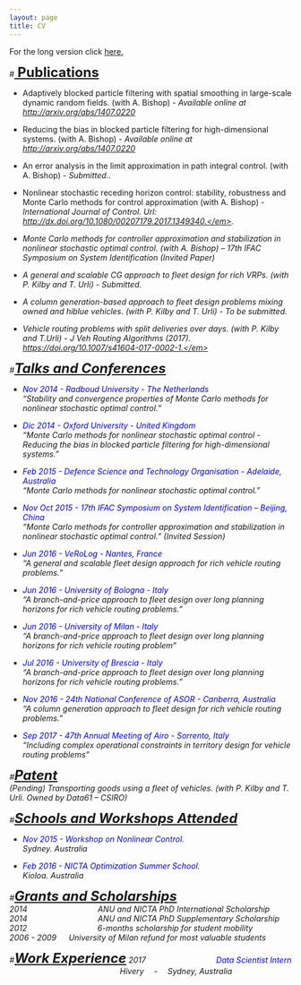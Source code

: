 ```yaml
---
layout: page
title: CV
---
```

For the long version click 
<a href="{{ site.url }}/files/Academic CV.pdf" download> here.</a>

<!--
## <ins>Current Position </ins>                                                                             PhD student at ANU and DATA61 (CSIRO)  Supervisor: Dr. Philip Kilby

## <ins> Education </ins>                                                                              2011-13 &emsp; &emsp; <font color ="blue">Master program in Mathematics - University of Milan.</font>   
&emsp; &emsp; &emsp; &emsp; &emsp; &emsp; &emsp; &emsp; &emsp;
Final score: 	110/110 cum laude  
&emsp; &emsp; &emsp; &emsp; &emsp; &emsp; &emsp; &emsp; &emsp;
Thesis: 	The influence of Topology in Consensus Problems2012 &emsp; &emsp; &emsp; &emsp; &emsp;<font color ="blue">Erasmus student at the University of Amsterdam.</font>   

2006-10 &emsp; &emsp; <font color ="blue">Bachelor program in Mathematics - University of Milan.</font>   
&emsp; &emsp; &emsp; &emsp; &emsp; &emsp; &emsp; &emsp; &emsp;
Final score: 	110/110 cum laude   
&emsp; &emsp; &emsp; &emsp; &emsp; &emsp; &emsp; &emsp; &emsp;
Thesis:	Trasformazioni Cremoniane Tra Piani Proiettivi (in Italian)
-->#<font size="5"><b><ins> Publications </ins></b></font>                                                                             *	Adaptively blocked particle filtering with spatial smoothing in large-scale dynamic random fields. (with A. Bishop) - <em> Available online at http://arxiv.org/abs/1407.0220 </em>*	Reducing the bias in blocked particle filtering for high-dimensional systems. (with A. Bishop) - <em> Available online at http://arxiv.org/abs/1407.0220</em>*	An error analysis in the limit approximation in path integral control. (with A. Bishop) - <em>Submitted.</em>.*	Nonlinear stochastic receding horizon control: stability, robustness and Monte Carlo methods for control approximation (with A. Bishop) - <em>International Journal of Control. Url: http://dx.doi.org/10.1080/00207179.2017.1349340.</em>.*	Monte Carlo methods for controller approximation and stabilization in nonlinear stochastic optimal control. (with A. Bishop) – <em> 17th IFAC Symposium on System Identification (Invited Paper)</em>*	A general and scalable CG approach to fleet design for rich VRPs. (with P. Kilby and T. Urli) - <em>Submitted.</em>*	A column generation-based approach to fleet design problems mixing owned and hiblue vehicles. (with P. Kilby and T. Urli) - <em>To be submitted.</em>
*	Vehicle routing problems with split deliveries over days. (with P. Kilby and T.Urli) - <em>J Veh Routing Algorithms (2017). https://doi.org/10.1007/s41604-017-0002-1.</em>#<font size="5"><b><ins>Talks and Conferences</ins></b></font>                                                                          * <font color ="blue">Nov 2014 - Radboud University - The Netherlands</font>  
<em>“Stability and convergence properties of Monte Carlo methods for nonlinear stochastic optimal control.”  </em>
 
* <font color ="blue">Dic 2014 - Oxford University - United Kingdom   </font>  
 <em>“Monte Carlo methods for nonlinear stochastic optimal control - Reducing the bias in blocked particle filtering for high-dimensional systems.” </em>
  
* <font color ="blue">Feb 2015 - Defence Science and Technology Organisation - Adelaide, Australia  </font>  
<em>“Monte Carlo methods for nonlinear stochastic optimal control.” </em>

* <font color ="blue">Nov Oct 2015 - 17th IFAC Symposium on System Identification – Beijing, China  </font>  
<em>“Monte Carlo methods for controller approximation and stabilization in nonlinear stochastic optimal control.” (Invited Session) </em>
 
* <font color ="blue">Jun 2016 - VeRoLog - Nantes, France  </font>  
<em>“A general and scalable fleet design approach for rich vehicle routing problems.” </em>
 
* <font color ="blue">Jun 2016	- University of Bologna - Italy  </font>  
<em>“A branch-and-price approach to fleet design over long planning horizons for rich vehicle routing problems.” </em>
 
* <font color ="blue">Jun 2016	- University of Milan - Italy  </font>  
<em> “A branch-and-price approach to fleet design over long planning horizons for rich vehicle routing problem” </em>* <font color ="blue">Jul 2016	- University of Brescia -  Italy  </font>  
<em> “A branch-and-price approach to fleet design over long planning horizons for rich vehicle routing problems.” </em>* <font color ="blue">Nov 2016 - 24th National Conference of ASOR - Canberra, Australia </font>  
<em> “A column generation approach to fleet design for rich vehicle routing problems.” </em>

* <font color ="blue">Sep 2017 - 47th Annual Meeting of Airo - Sorrento, Italy </font>  
<em> “Including complex operational constraints in territory design for vehicle routing problems” </em>

 	
#<font size="5"><b><ins>Patent </ins></b></font> 											(Pending)	Transporting goods using a fleet of vehicles.   (with P. Kilby and T. Urli. Owned by Data61 – CSIRO)#<font size="5"><b><ins>Schools and Workshops Attended</ins></b></font>                                                                           * <font color ="rblueed">Nov 2015 - Workshop on Nonlinear Control.    </font>  
Sydney. Australia* <font color ="blue">Feb 2016 -	NICTA Optimization Summer School. </font>  
Kioloa. Australia#<font size="5"><b><ins>Grants and Scholarships</ins></b></font>                                                                             2014 &emsp; &emsp; &emsp; &emsp; &emsp; &emsp; &emsp;ANU and NICTA PhD International Scholarship  2014 &emsp; &emsp; &emsp; &emsp; &emsp; &emsp; &emsp;ANU and NICTA PhD Supplementary Scholarship  2012 &emsp; &emsp; &emsp; &emsp; &emsp; &emsp; &emsp;6-months scholarship for student mobility   2006 - 2009 &emsp; University of Milan refund for most valuable students
#<font size="5"><b><ins>Work Experience</ins></b></font>2017 &emsp; &emsp; &emsp; &emsp; &emsp; &emsp; &emsp;<font color ="blue">Data Scientist Intern</font> <br />
&emsp; &emsp; &emsp; &emsp; &emsp; &emsp; &emsp; &emsp; &emsp; &emsp; &emsp; Hivery  &emsp;-&emsp;  Sydney, Australia